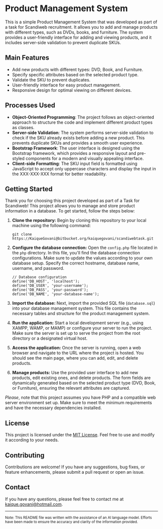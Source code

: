 Product Management System
=========================

This is a simple Product Management System that was developed as part of a task for Scandiweb recruitment. It allows you to add and manage products with different types, such as DVDs, books, and furniture. The system provides a user-friendly interface for adding and viewing products, and it includes server-side validation to prevent duplicate SKUs.

Main Features
-------------

*   Add new products with different types: DVD, Book, and Furniture.
*   Specify specific attributes based on the selected product type.
*   Validate the SKU to prevent duplicates.
*   User-friendly interface for easy product management.
*   Responsive design for optimal viewing on different devices.

Processes Used
--------------

*   **Object-Oriented Programming**: The project follows an object-oriented approach to structure the code and implement different product types as classes.
*   **Server-side Validation**: The system performs server-side validation to check if the SKU already exists before adding a new product. This prevents duplicate SKUs and provides a smooth user experience.
*   **Bootstrap Framework**: The user interface is designed using the Bootstrap framework, which provides a responsive layout and pre-styled components for a modern and visually appealing interface.
*   **Client-side Formatting**: The SKU input field is formatted using JavaScript to accept only uppercase characters and display the input in the XXX-XXX-XXX format for better readability.

Getting Started
---------------

Thank you for choosing this project developed as part of a Task for Scandiweb! This project allows you to manage and store product information in a database. To get started, follow the steps below:

1.  **Clone the repository:** Begin by cloning this repository to your local machine using the following command:
    
    ```
    git clone https://KaiqueGovani@bitbucket.org/kaiquegovani/scandiwebtask.git
    ```
    
2.  **Configure the database connection:** Open the `config.php` file located in the `php` directory. In this file, you'll find the database connection configurations. Make sure to update the values according to your own database setup. Specify the correct hostname, database name, username, and password.
    
    ```
    // Database configuration 
    define('DB_HOST', 'localhost');
    define('DB_USER', 'your-username');
    define('DB_PASS', 'your-password');
    define('DB_NAME', 'your-database-name');
    ```
    
3.  **Import the database:** Next, import the provided SQL file (`database.sql`) into your database management system. This file contains the necessary tables and structure for the product management system.
    
4.  **Run the application:** Start a local development server (e.g., using XAMPP, WAMP, or MAMP) or configure your server to run the project. Make sure the server is set up to serve the project from the root directory or a designated virtual host.
    
5.  **Access the application:** Once the server is running, open a web browser and navigate to the URL where the project is hosted. You should see the main page, where you can add, edit, and delete products.
    
6.  **Manage products:** Use the provided user interface to add new products, edit existing ones, and delete products. The form fields are dynamically generated based on the selected product type (DVD, Book, or Furniture), ensuring the relevant attributes are captured.
    

_Please_, note that this project assumes you have PHP and a compatible web server environment set up. Make sure to meet the minimum requirements and have the necessary dependencies installed.

License
-------

This project is licensed under the [MIT License](https://opensource.org/licenses/MIT). Feel free to use and modify it according to your needs.

Contributing
------------

Contributions are welcome! If you have any suggestions, bug fixes, or feature enhancements, please submit a pull request or open an issue.

Contact
-------

If you have any questions, please feel free to contact me at [kaique.govani@hotmail.com](mailto:kaique.govani@hotmail.com).



___
<sup>Note: This README file was written with the assistance of an AI language model. Efforts have been made to ensure the accuracy and clarity of the information provided.</sup>


